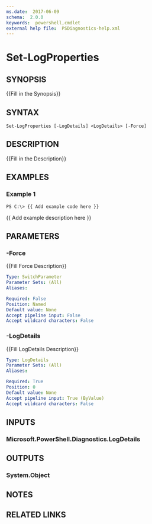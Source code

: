 ```yaml
---
ms.date:  2017-06-09
schema:  2.0.0
keywords:  powershell,cmdlet
external help file:  PSDiagnostics-help.xml
---
```


# Set-LogProperties

## SYNOPSIS
{{Fill in the Synopsis}}

## SYNTAX

```
Set-LogProperties [-LogDetails] <LogDetails> [-Force]
```

## DESCRIPTION
{{Fill in the Description}}

## EXAMPLES

### Example 1
```
PS C:\> {{ Add example code here }}
```

{{ Add example description here }}

## PARAMETERS

### -Force
{{Fill Force Description}}

```yaml
Type: SwitchParameter
Parameter Sets: (All)
Aliases: 

Required: False
Position: Named
Default value: None
Accept pipeline input: False
Accept wildcard characters: False
```

### -LogDetails
{{Fill LogDetails Description}}

```yaml
Type: LogDetails
Parameter Sets: (All)
Aliases: 

Required: True
Position: 0
Default value: None
Accept pipeline input: True (ByValue)
Accept wildcard characters: False
```

## INPUTS

### Microsoft.PowerShell.Diagnostics.LogDetails


## OUTPUTS

### System.Object

## NOTES

## RELATED LINKS

